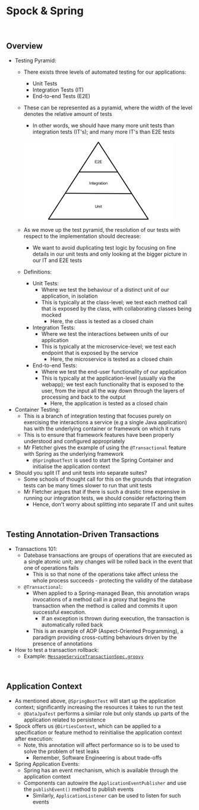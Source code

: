 # Spock & Spring

<br>

## Overview
* Testing Pyramid:
    * There exists three levels of automated testing for our applications:
        * Unit Tests
        * Integration Tests (IT)
        * End-to-end Tests (E2E)
    * These can be represented as a pyramid, where the width of the level denotes the relative amount of tests
        * In other words, we should have many more unit tests than integration tests (IT's); and many more IT's than E2E tests

        <br>

        <img src="./res/test-pyramid.png" width="400">

        <br>
    
    * As we move up the test pyramid, the resolution of our tests with respect to the implementation should decrease:
        * We want to avoid duplicating test logic by focusing on fine details in our unit tests and only looking at the bigger picture in our IT and E2E tests
    * Definitions:
        * Unit Tests:
            * Where we test the behaviour of a distinct unit of our application, in isolation
            * This is typically at the class-level; we test each method call that is exposed by the class, with collaborating classes being mocked
                * Here, the class is tested as a closed chain
        * Integration Tests:
            * Where we test the interactions between units of our application
            * This is typically at the microservice-level; we test each endpoint that is exposed by the service
                * Here, the microservice is tested as a closed chain
        * End-to-end Tests:
            * Where we test the end-user functionality of our application
            * This is typically at the application-level (usually via the webapp); we test each functionality that is exposed to the user, from the input all the way down through the layers of processing and back to the output
                * Here, the application is tested as a closed chain
* Container Testing:
    * This is a branch of integration testing that focuses purely on exercising the interactions a service (e.g a single Java application) has with the underlying container or framework on which it runs
    * This is to ensure that framework features have been properly understood and configured appropriately
    * Mr Fletcher gives the example of using the `@Transactional` feature with Spring as the underlying framework
        * `@SpringBootTest` is used to start the Spring Container and initialise the application context
* Should you split IT and unit tests into separate suites?
    * Some schools of thought call for this on the grounds that integration tests can be many times slower to run that unit tests
    * Mr Fletcher argues that if there is such a drastic time expensive in running our integration tests, we should consider refactoring them
        * Hence, don't worry about splitting into separate IT and unit suites

<br>

## Testing Annotation-Driven Transactions
* Transactions 101:
    * Datebase transactions are groups of operations that are executed as a single atomic unit; any changes will be rolled back in the event that one of operations fails
        * This is so that none of the operations take affect unless the whole process succeeds - protecting the validity of the database
    * `@Transactional`:
        * When applied to a Spring-managed Bean, this annotation wraps invocations of a method call in a proxy that begins the transaction when the method is called and commits it upon successful execution.
            * If an exception is thrown during execution, the transaction is automatically rolled back
        * This is an example of AOP (Aspect-Oriented Programming), a paradigm providing cross-cutting behaviours driven by the presence of annotations
* How to test a transaction rollback:
    * Example: [`MessageServiceTransactionSpec.groovy`](https://github.com/robfletcher/spock-up-and-running/blob/master/code/squawker-spring-integration/src/test/groovy/squawker/mentions/tx/transactional/MessageServiceTransactionSpec.groovy)

<br>

## Application Context
* As mentioned above, `@SpringBootTest` will start up the application context; significantly increasing the resources it takes to run the test
    * `@DataJpaTest` performs a similar role but only stands up parts of the application related to persistence
* Spock offers us `@DirtiesContext`, which can be applied to a specification or feature method to reinitialise the application context after execution:
    * Note, this annotation will affect performance so is to be used to solve the problem of test leaks
        * Remember, Software Engineering is about trade-offs
* Spring Application Events:
    * Spring has an event mechanism, which is available through the application context
    * Components can autowire the `ApplicationEventPublisher` and use the `publishEvent()` method to publish events
        * Similarly, `ApplicationListener` can be used to listen for such events